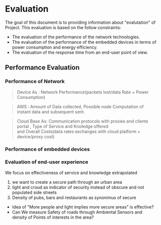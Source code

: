 # Evaluation

The goal of this document is to providing information about "evalutation" of Project. This evaluation is based on the follow constraints:

- The evaluation of the performance of the network technologies.
- The evaluation of the performance of the embedded devices in terms of power consumption and energy efficiency.
- The evaluation of the response time from an end-user point of view.

## Performance Evaluation
### Performance of Network 
> Device As : Network Performance(packets lost/data Rate + Power Consumption)

> AWS : Amount of Data collected, Possible node  Computation of instant data and subsequent sent.

>Cloud Base As:  Communication protocols with proxies and clients portal , Type of Service and Knoledge offered  
and Overall Costs(data rates exchanges with cloud platform + device/proxy cost)
### Performance of embedded devices

### Evaluation of end-user experience
We focus on effectiveness of service and knowledge extrapolated
1.  we want to create a secure path through an urban area
2. light and croud as indicator of security instead of obscure and not populated side streets
3. Density of pubs, bars and restaurants as synonimus of secure

- Idea of "More people and light implies more secure areas" is effective? 
- Can We measure Safety of roads through Ambiental Sensors and density of Points of interests in the area?
